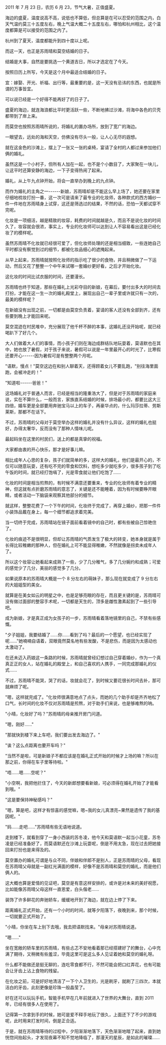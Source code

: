 <link rel="stylesheet" href="../../styles/text.css" />

2011 年 7 月 23 日，农历 6 月 23，节气大暑，正值盛夏。

海边的盛夏，温度说高不高，说低也不算低，但总算是在可以忍受的范围之内，白天气温约莫三十五度左右，晚上气温大概二十五度左右，哪怕和杭州相比，这个温度都算是可以接受的范围之内了。

杭州到了夏天，温度都能升到四十度以上呢。

而这一天，也正是苏雨晴和莫空结婚的日子。

结婚是大事，自然是要挑选一个黄道吉日，所以才选定在了今天。

按照日历上所写，今天是这个月中最适合结婚的日子。

宜：嫁娶、开光、祈福、出行等，最重要的是，这一天没有忌讳的东西，也就是所谓的万事皆宜。

可以说已经是一个好得不能再好了的日子了。

盛夏的海边，就连海浪都比平时更活跃一些，不断地拂过沙滩，将海中各色的贝壳都带到了岸上来。

而莫空也按照苏雨晴所说的，将婚礼的置办场所，放到了宽广的海边。

一眼望去，远处的海和天空，仿佛没有尽头一般，让人心无尽的遐想。

就在这金色的沙滩上，摆上了一张又一张的桌椅，宴请了全村的人都过来参加他们俩的婚礼。

虽然这是一个小村子，但所有人加在一起，也不是个小数目了，大家聚在一块儿，让这平时还算安静的海边，一下子变得热闹了起来。

婚礼，从上午九点钟开始，将会一直举办到晚上的九点钟。

而作为婚礼的主角之一------新娘，苏雨晴却是不能这么早上场了，她还要在家里仔细地梳妆打扮一番，这一次可是请来了最专业的化妆师，各种款式的西方婚纱一件一件地在苏雨晴身上试穿，这还是筛选过的结果，不然的话，恐怕一天都试穿不完呢。

化妆是一项细活，越是精致的妆容，耗费的时间就越是久，而且不是说化妆的时间久了，妆容就会很浓，事实上，专业的化妆师可以达到让人不容易看出这是已经化妆了的模样呢。

虽然苏雨晴不化妆就已经很可爱了，但化妆师处理的还是相当细致，一些连她自己平时都没有察觉到过的细节，都被化妆品细心的遮掩起来。

从早上起来，苏雨晴就按照化妆师的指示吃了很少的食物，并且稍微做了一下运动，然后又花了整整一个中午来试哪一套婚纱更好看，之后才开始化妆。

这化妆的时间比试衣服的时间，还要漫长。

苏雨晴也终于知道，那些在婚礼上光彩夺目的新娘，在幕后，要付出多大的时间去打扮，才能在这一生一次的婚礼殿堂上，展现出自己一辈子里或许就只有一次的，最美的模样呢？

在新娘没有出现之前，一切都是由莫空负责着，宴请的客人还没有全部到齐，还有些要到晚上才能回来呢。

莫空混迹在村民堆中，充分展现了他千杯不醉的本事，这婚礼还没开始呢，就已经喝趴下了好几个。

大人们做着大人们的事情，而小孩子们则在海边成群结队地玩耍着，莫语默也在其中，她也放了暑假，对于孩子来说，暑假可以说是一年里最开心的时光了，比寒假还要开心------因为暑假可是有整整两个月呢。

"语默，慢点！"莫空这边在和别人聊着天，还得顾着女儿不要乱跑，"别往海里面跑，会被冲走的！"

"知道啦------爸爸！"

这场婚礼对于普通人而言，已经是相当的隆重浩大了，但是对于苏雨晴的家庭来说，实在不算什么，一般而言，家族直系结婚的时候，排场最小的，都要比这大三四倍，婚车更是全部要用奔驰宝马以上的车子，再豪华点的，什么玛莎拉蒂、劳斯莱斯，那都不在话下。

不过，苏雨晴的父母对于莫空举办这样的婚礼并没有什么异议，这样的婚礼也挺好，办得太奢华，反而没有了那种人情味儿呢。

最起码坐在这里的村民们，送上的都是真挚的祝福。

大家都由衷的开心快乐，那才是好事儿嘛。

相比成年人心思的复杂，孩子们就简单的多，这样大的婚礼，他们是最开心的，不仅可以随意玩耍，还有吃不完的零食和饮料，想吃多少就吃多少，很多孩子到了吃午饭的时间，就已经打饱嗝了，光是零食就让他们吃饱了......

化妆的时间是相当煎熬的，有时候不满意还要重来，专业的化妆师有着专业的精神，但这就有点折磨苏雨晴的意志了，关键是还不能睡着，因为有时候要睁开眼睛，或者活动一下脑袋来观察其他部分的细节。

就这样，整整花费了一个下午的时间，化妆终于完成了，再穿上婚纱，把那一件件小装饰品戴在身上，每一个细节都追求着完美。

当一切终于完成，苏雨晴站在镜子面前看着镜中的自己时，都有些被自己惊艳住了。

化妆的痕迹不是很明显，但却让苏雨晴的气质发生了极大的转变，她本身就是属于长得比较稚嫩的那种人，但在婚礼上可不能显得稚嫩，不然就像是拐卖未成年人了。

所以这个妆容让她看起来成熟了一些，少了几分稚气，多了几分婉约和成熟；可爱的感觉少了几分，美丽的感觉多了几分。

如果说原本的苏雨晴大概是一个 8 分左右的萌妹子，那么现在就变成了 9 分左右的大姐姐型的美女。

就算是在美女如云的明星之中，也是足够亮眼的存在，而且更关键的是，苏雨晴可没有做过面部的整容手术呢，一切都是天生的，顶多是雌性激素起到了一些引导吧。

成为新娘，才是真正成为女孩子的一步，苏雨晴看着落地镜里的自己，不禁有些感慨。

"夕子姐姐，我要结婚了......你......看到了吗？最后的一个愿望，也已经实现了呢......"她喃喃自语着，双眼竟然莫名地有些发酸，不是悲伤，而是因为太感动也太激动了。

在还未迈入药娘这一条路的时候，苏雨晴就曾经幻想过自己穿着婚纱，作为一个真真正正的女人，站在婚礼的殿堂上，和自己喜欢的人携手，一同完成那婚礼的仪式......

不过，苏雨晴不能哭，哭了的话，妆就会花了，到时候又要花很长时间去补，那可就麻烦了呢。

"嗯，这样就完成了。"化妆师很满意地点了点头，而她的几个助手却是齐齐地松了口气，长时间的化妆不仅对苏雨晴是煎熬，对于助手们来说，也是够难熬的呐。

"小晴，化妆好了吗？"苏雨晴的母亲推开房门问道。

"嗯，刚好......"

"那就快到楼下来上车吧，我们要出发去海边了。"

"诶？这么点距离也要开车吗？"

"当然不是啦，可是新娘子不都应该是在婚礼正式开始的时候才上场的嘛？所以在那之前，你得在车子里等待啦。"

"唔......嗯......空呢？"

"小空啊，我把他拦住了，今天的新郎想要看新娘，可必须得在婚礼开始了才能看到哦。"

"这是要保持神秘感吗？"

"嗯，算是吧，这样才有惊喜的感觉嘛，嗯\~我的女儿真漂亮\~果然是遗传了我的基因呢。"

"妈......走吧......"苏雨晴有些无语地说道。

走到楼下，就看到穿了一身小西装的苏冬凌，他今天和莫语默一起当小花童，苏冬凌是已经准备好了，而莫语默还在沙滩上玩耍呢，倒是不用太急，现在过去把她接回来打扮也是来得及的。

莫空置办的婚礼可谓是与众不同，伴娘和伴郎不是别人，正是苏雨晴的父母，看现在苏雨晴父母就是一副红光满面的模样，好像不是苏雨晴和莫空的婚礼，而是他们俩人的。

这大概也算是爱情的见证吧，莫空是有意这样安排的，或许是对未来的美好祝愿，比如能像苏雨晴父母这样一直恩爱，白头偕老......

装饰了许多鲜花的奔驰轿车，缓缓地开到了海边，就在边上停了下来。

距离婚礼正式开始，还有一个小时的时间，就等夕阳落下，夜晚到来，那个时候，一切就要正式开始了。

"小晴，你坐在车上别下去哦，我去把语默找来。"母亲对苏雨晴说道。

"嗯......"

坐在宽敞的轿车里的苏雨晴，有些忐忑不安地看着那已经搭建好了的舞台，心中充满了期待，又稍微有些羞涩，毕竟这里可是这么多人见证着她和莫空的婚礼呀。

什么都不能做还是挺无聊的，连吃零食都不行，不然可能会把口红弄花，也有可能会让牙齿上沾上食物的残留。

在化妆之前，可是好好地清洁了一下个人卫生的，光是刷牙，就刷了三四次，本就洁白的牙齿，此刻更像是珍珠一般晶莹了。

好在还可以玩玩手机，智能手机早在几年前就进入了世界的大舞台，直到 2011 年，已经有很多人在使用了。

记得第一次拿到手的时候，她可是爱不释手地玩了很久，上面还下了不少的游戏呢，此时用来打发时间，倒是正合适。

于是，就在苏雨晴等待的过程中，夕阳渐渐地落下，天色渐渐地暗了起来，直到她恍惚间抬起头，才发现夜幕不知不觉地降临了，那漫天的星辰，是如此的璀璨......
